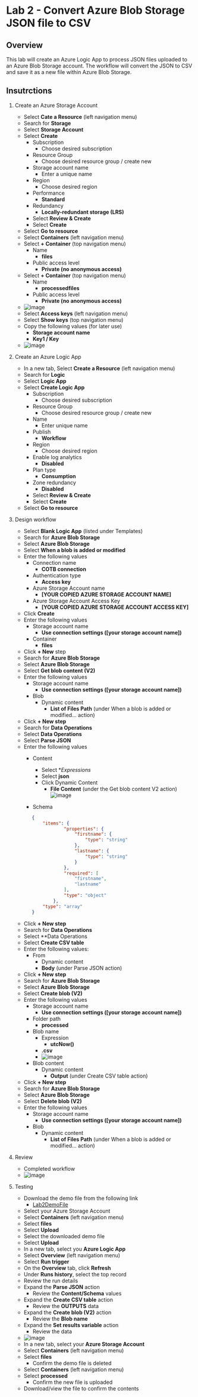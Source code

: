 # Lab 2 - Convert Azure Blob Storage JSON file to CSV

## Overview
This lab will create an Azure Logic App to process JSON files uploaded to an Azure Blob Storage account. The workflow will convert the JSON to CSV and save it as a new file within Azure Blob Storage. 

## Insutrctions
1. Create an Azure Storage Account
	- Select **Cate a Resource** (left navigation menu)
	- Search for **Storage**
	- Select **Storage Account**
	- Select **Create**
		- Subscription
			- Choose desired subscription
		- Resource Group
			- Choose desired resource group / create new
		- Storage account name
			- Enter a unique name
		- Region
			- Choose desired region
		- Performance
			- **Standard**
		- Redundancy
			- **Locally-redundant storage (LRS)**
		- Select **Review & Create**
		- Select **Create**
	- Select **Go to resource**
	- Select **Containers** (left navigation menu)
	- Select **+ Container** (top navigation menu)
		- Name
			- **files**
		- Public access level
			- **Private (no anonymous access)**
	- Select **+ Container** (top navigation menu)
		- Name
			- **processedfiles**
		- Public access level
			- **Private (no anonymous access)**
	- ![image](https://user-images.githubusercontent.com/13591910/177843837-19b5d465-0d38-49d0-9f00-b3228ab4d524.png)
	- Select **Access keys** (left navigation menu)
	- Select **Show keys** (top navigation menu)
	- Copy the following values (for later use)
		- **Storage account name**
		- **Key1 / Key**
	- ![image](https://user-images.githubusercontent.com/13591910/177843985-1a965c69-27b3-46bc-aae2-c45b5f4f53c9.png)

			
2. Create an Azure Logic App
	- In a new tab, Select **Create a Resource** (left navigation menu)
	- Search for **Logic**
	- Select **Logic App**
	- Select **Create Logic App**
		- Subscription
			- Choose desired subscription
		- Resource Group
			- Choose desired resource group / create new
		- Name
			- Enter unique name
		- Publish
			- **Workflow**
		- Region
			- Choose desired region
		- Enable log analytics
			- **Disabled**
		- Plan type
			- **Consumption**
		- Zone redundancy
			- **Disabled**
		- Select **Review & Create**
		- Select **Create**
	- Select **Go to resource**

3. Design workflow
	- Select **Blank Logic App** (listed under Templates)
	- Search for **Azure Blob Storage**
	- Select **Azure Blob Storage**
	- Select **When a blob is added or modified**
	- Enter the following values
		- Connection name
			- **COTB connection**
		- Authentication type
			- **Access key**
		- Azure Storage Account name
			- **[YOUR COPIED AZURE STORAGE ACCOUNT NAME]**
		- Azure Storage Account Access Key
			- **[YOUR COPIED AZURE STORAGE ACCOUNT ACCESS KEY]**
	- Click **Create**
	- Enter the following values
		- Storage account name
			- **Use connection settings ([your storage account name])**
		- Container
			- **files**
	- Click **+ New** step
	- Search for **Azure Blob Storage**
	- Select **Azure Blob Storage**
	- Select **Get blob content (V2)**
	- Enter the following values
		- Storage account name
			- **Use connection settings ([your storage account name])**
		- Blob
			- Dynamic content
				- **List of Files Path** (under When a blob is added or modified… action)
	- Click **+ New step**
	- Search for **Data Operations**
	- Select **Data Operations**
	- Select **Parse JSON**
	- Enter the following values
		- Content
			- Select **Expressions*
			- Select **json**
			- Click Dynamic Content
				- **File Content** (under the Get blob content V2 action)
				![image](https://user-images.githubusercontent.com/13591910/177842718-1c86ceb4-e8d3-4533-bd8a-d20b7834281b.png)

		- Schema
		 ```json
			{
				"items": {
				        "properties": {
				            "firstname": {
				                "type": "string"
				            },
				            "lastname": {
				                "type": "string"
				            }
				        },
				        "required": [
				            "firstname",
				            "lastname"
				        ],
				        "type": "object"
				    },
				"type": "array"
			}
		 ```
	- Click **+ New step**
	- Search for **Data Operations**
	- Select **Data Operations
	- Select **Create CSV table**
	- Enter the following values:
		- From
			- Dynamic content
			- **Body** (under Parse JSON action)
	- Click **+ New step**
	- Search for **Azure Blob Storage**
	- Select **Azure Blob Storage**
	- Select **Create blob (V2)**
	- Enter the following values
		- Storage account name
			- **Use connection settings ([your storage account name])**
		- Folder path
			- **processed**
		- Blob name
			- Expression
				- **utcNow()**
			- **.csv**
			- ![image](https://user-images.githubusercontent.com/13591910/177842824-c0462af0-13fa-4099-9092-6aa504d07392.png)
		- Blob content
			- Dynamic content
				- **Output** (under Create CSV table action)
	- Click **+ New step**
	- Search for **Azure Blob Storage**
	- Select **Azure Blob Storage**
	- Select **Delete blob (V2)**
	- Enter the following values
		- Storage account name
			- **Use connection settings ([your storage account name])**
		- Blob
			- Dynamic content
				- **List of Files Path** (under When a blob is added or modified… action)

4.  Review
	- Completed workflow
	- ![image](https://user-images.githubusercontent.com/13591910/177843401-3ae9ec34-bff2-4fdb-aefc-8883c1c700de.png)


5. Testing
	- Download the demo file from the following link
		- [Lab2DemoFile](lab2demofile.json)
	- Select your Azure Storage Account
	- Select **Containers** (left navigation menu)
	- Select **files**
	- Select **Upload**
	- Select the downloaded demo file
	- Select **Upload**
	- In a new tab, select you **Azure Logic App**
	- Select **Overview** (left navigation menu)
	- Select **Run trigger**
	- On the **Overview** tab, click **Refresh**
	- Under **Runs history**, select the top record
	- Review the run details
	- Expand the **Parse JSON** action
		- Review the **Content/Schema** values
	- Expand the **Create CSV table** action
		- Review the **OUTPUTS** data
	- Expand the **Create blob (V2)** action
		- Review the **Blob name**
	- Expand the **Set results variable** action
		- Review the data
	- ![image](https://user-images.githubusercontent.com/13591910/177849986-b26aa603-2aad-4564-9827-0c12fc4f0c04.png)
	- In a new tab, select your **Azure Storage Account**
	- Select **Containers** (left navigation menu)
	- Select **files**
		- Confirm the demo file is deleted
	- Select **Containers** (left navigation menu)
	- Select **processed**
		- Confirm the new file is uploaded
	- Download/view the file to confirm the contents
